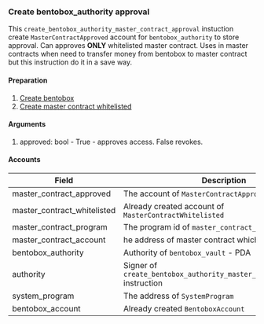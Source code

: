 ### Create bentobox_authority approval
This `create_bentobox_authority_master_contract_approval` instuction create `MasterContractApproved` account for `bentobox_authority` to store approval. Сan approves **ONLY** whitelisted master contract. Uses in master contracts when need to transfer money from bentobox to master contract but this instruction do it in a save way.

#### Preparation
1. [Create bentobox](./01-create-bentobox.md)
2. [Create master contract whitelisted](./05-bentobox-whitelist.md#create%20master%20contract%20whitelisted%20account)


#### Arguments
1. approved: bool - True - approves access. False revokes.

#### Accounts
| Field  | Description |
| ------------- | ------------- |
| master_contract_approved  | The account of `MasterContractApproved` |
| master_contract_whitelisted  | Already created account of `MasterContractWhitelisted` |
| master_contract_program  | The program id of `master_contract_account` |
| master_contract_account  | he address of master contract which want to approve |
| bentobox_authority  | Authority of `bentobox_vault` - PDA |
| authority  | Signer of `create_bentobox_authority_master_contract_approval` instruction |
| system_program  | The address of `SystemProgram` |
| bentobox_account  | Already created `BentoboxAccount` |